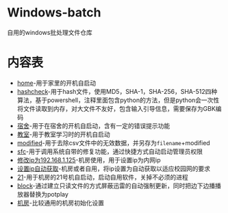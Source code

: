 # Windows-batch
自用的windows批处理文件仓库

内容表
========
- [home](home.bat)-用于家里的开机自启动
- [hashcheck](check.bat)-用于hash文件，使用MD5，SHA-1，SHA-256，SHA-512四种算法，基于powershell，注释里面包含python的方法，但是python会一次性将文件读取到内存，对大文件不友好，包含输入引导信息，需要保存为GBK编码
- [宿舍](宿舍.bat)-用于在宿舍的开机自启动，含有一定的错误提示功能
- [教室](教室.bat)-用于教室学习时的开机自启动
- [modified](modified.bat)-用于去除csv文件中的无效数据，并另存为`filename`+modified
- [sfc](sfc.bat)-用于调用系统自带的修复功能，通过快捷方式自动启动管理员权限
- [修改ip为192.168.1.125](修改ip为192.168.1.125.bat)-机房使用，用于设置ip为内网ip
- [设置ip自动获取](设置ip自动获取.bat)-机房或者自用，将ip设置为自动获取以适应校园网的要求
- [21](21.bat)-用于机房的21号机自启动，启动自用软件，关掉不必须的进程
- [block](block.bat)-通过建立只读文件的方式屏蔽迅雷的自动强制更新，同时把边下边播播放器替换为potplay
- [机房](机房.bat)-比较通用的机房初始化设置
